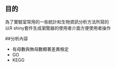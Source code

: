 ## 目的
為了實驗室常用的一些統計和生物資訊分析方法所寫的  
以R shiny套件生成瀏覽器的使用者介面方便使用者操作  

##分析內容
+ 有母數與無母數顯著差異檢定
+ GO
+ KEGG 
